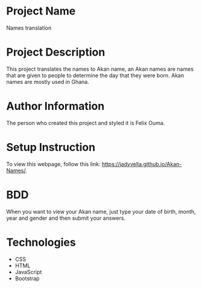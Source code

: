 # Project Name
Names translation

# Project Description
This project translates the names to Akan name, an Akan names are names that are given to people to determine the day that they were born. Akan names are mostly used in Ghana.

# Author Information
The person who created this project and styled it is Felix Ouma.

# Setup Instruction
To view this webpage, follow this link: https://jadyvella.github.io/Akan-Names/.

# BDD
When you want to view your Akan name, just type your date of birth, month, year and gender and then submit your answers.

# Technologies
* CSS
* HTML
* JavaScript
* Bootstrap

# 